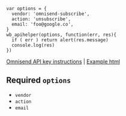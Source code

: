 ```
var options = {
  vendor: 'omnisend-subscribe',
  action: 'unsubscribe',
  email: 'foo@google.co',
}
wb_apihelper(options, function(err, res){
  if ( err ) return alert(res.message)
  console.log(res)
})
```
[Omnisend API key instructions](instructions.md) | [Example html](../example.html)
## Required `options`
* `vendor`
* `action`
* `email`
